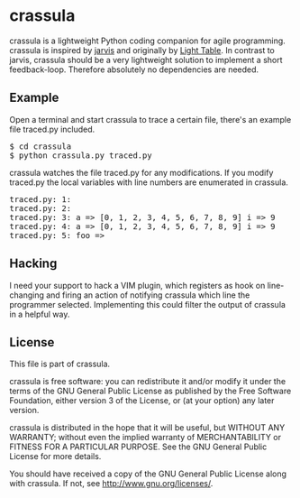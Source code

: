 # crassula

crassula is a lightweight Python coding companion for agile programming. crassula is inspired by [jarvis](https://github.com/madlag/jarvis) and originally by [Light Table](http://www.kickstarter.com/projects/ibdknox/light-table). In contrast to jarvis, crassula should be a very lightweight solution to implement a short feedback-loop. Therefore absolutely no dependencies are needed. 

## Example

Open a terminal and start crassula to trace a certain file, there's an example file traced.py included. 

<pre>
$ cd crassula
$ python crassula.py traced.py 
</pre>

crassula watches the file traced.py for any modifications. If you modify traced.py the local variables with line numbers are enumerated in crassula.

<pre>
traced.py: 1: 
traced.py: 2: 
traced.py: 3: a => [0, 1, 2, 3, 4, 5, 6, 7, 8, 9] i => 9 
traced.py: 4: a => [0, 1, 2, 3, 4, 5, 6, 7, 8, 9] i => 9 
traced.py: 5: foo => <function foo at 0x1e96398>
</pre>

## Hacking

I need your support to hack a VIM plugin, which registers as hook on line-changing and firing an action of notifying crassula which line the programmer selected. Implementing this could filter the output of crassula in a helpful way.

## License 

This file is part of crassula.

crassula is free software: you can redistribute it and/or modify
it under the terms of the GNU General Public License as published by
the Free Software Foundation, either version 3 of the License, or
(at your option) any later version.

crassula is distributed in the hope that it will be useful,
but WITHOUT ANY WARRANTY; without even the implied warranty of
MERCHANTABILITY or FITNESS FOR A PARTICULAR PURPOSE.  See the
GNU General Public License for more details.

You should have received a copy of the GNU General Public License
along with crassula. If not, see <http://www.gnu.org/licenses/>.



